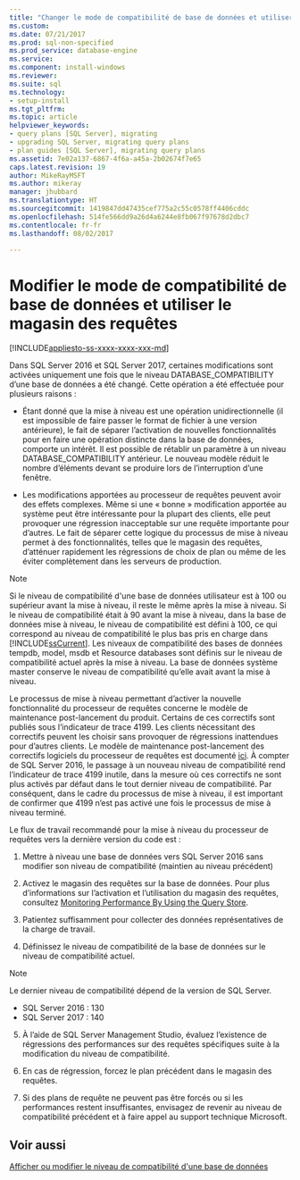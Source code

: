 ```yaml
---
title: "Changer le mode de compatibilité de base de données et utiliser le magasin des requêtes | Microsoft Docs"
ms.custom: 
ms.date: 07/21/2017
ms.prod: sql-non-specified
ms.prod_service: database-engine
ms.service: 
ms.component: install-windows
ms.reviewer: 
ms.suite: sql
ms.technology:
- setup-install
ms.tgt_pltfrm: 
ms.topic: article
helpviewer_keywords:
- query plans [SQL Server], migrating
- upgrading SQL Server, migrating query plans
- plan guides [SQL Server], migrating query plans
ms.assetid: 7e02a137-6867-4f6a-a45a-2b02674f7e65
caps.latest.revision: 19
author: MikeRayMSFT
ms.author: mikeray
manager: jhubbard
ms.translationtype: HT
ms.sourcegitcommit: 1419847dd47435cef775a2c55c0578ff4406cddc
ms.openlocfilehash: 514fe566dd9a26d4a6244e8fb067f97678d2dbc7
ms.contentlocale: fr-fr
ms.lasthandoff: 08/02/2017

---
```

# <a name="change-the-database-compatibility-mode-and-use-the-query-store"></a>Modifier le mode de compatibilité de base de données et utiliser le magasin des requêtes
[!INCLUDE[appliesto-ss-xxxx-xxxx-xxx-md](../../includes/appliesto-ss-xxxx-xxxx-xxx-md.md)]

Dans SQL Server 2016 et SQL Server 2017, certaines modifications sont activées uniquement une fois que le niveau DATABASE_COMPATIBILITY d’une base de données a été changé. Cette opération a été effectuée pour plusieurs raisons :  
  
- Étant donné que la mise à niveau est une opération unidirectionnelle (il est impossible de faire passer le format de fichier à une version antérieure), le fait de séparer l’activation de nouvelles fonctionnalités pour en faire une opération distincte dans la base de données, comporte un intérêt.  Il est possible de rétablir un paramètre à un niveau DATABASE_COMPATIBILITY antérieur.  Le nouveau modèle réduit le nombre d’éléments devant se produire lors de l’interruption d’une fenêtre.  
  
- Les modifications apportées au processeur de requêtes peuvent avoir des effets complexes.  Même si une « bonne » modification apportée au système peut être intéressante pour la plupart des clients, elle peut provoquer une régression inacceptable sur une requête importante pour d’autres.  Le fait de séparer cette logique du processus de mise à niveau permet à des fonctionnalités, telles que le magasin des requêtes, d’atténuer rapidement les régressions de choix de plan ou même de les éviter complètement dans les serveurs de production.  
  
> [!NOTE]  
>  Si le niveau de compatibilité d'une base de données utilisateur est à 100 ou supérieur avant la mise à niveau, il reste le même après la mise à niveau. Si le niveau de compatibilité était à 90 avant la mise à niveau, dans la base de données mise à niveau, le niveau de compatibilité est défini à 100, ce qui correspond au niveau de compatibilité le plus bas pris en charge dans [!INCLUDE[ssCurrent](../../includes/sscurrent-md.md)]. Les niveaux de compatibilité des bases de données tempdb, model, msdb et Resource databases sont définis sur le niveau de compatibilité actuel après la mise à niveau. La base de données système master conserve le niveau de compatibilité qu’elle avait avant la mise à niveau. 
  
 Le processus de mise à niveau permettant d’activer la nouvelle fonctionnalité du processeur de requêtes concerne le modèle de maintenance post-lancement du produit.  Certains de ces correctifs sont publiés sous l’indicateur de trace 4199.  Les clients nécessitant des correctifs peuvent les choisir sans provoquer de régressions inattendues pour d’autres clients.  Le modèle de maintenance post-lancement des correctifs logiciels du processeur de requêtes est documenté [ici](https://support.microsoft.com/en-us/kb/974006). À compter de SQL Server 2016, le passage à un nouveau niveau de compatibilité rend l’indicateur de trace 4199 inutile, dans la mesure où ces correctifs ne sont plus activés par défaut dans le tout dernier niveau de compatibilité.  Par conséquent, dans le cadre du processus de mise à niveau, il est important de confirmer que 4199 n’est pas activé une fois le processus de mise à niveau terminé.  
  
 Le flux de travail recommandé pour la mise à niveau du processeur de requêtes vers la dernière version du code est  :  
  
1.  Mettre à niveau une base de données vers SQL Server 2016 sans modifier son niveau de compatibilité (maintien au niveau précédent)  
  
2.  Activez le magasin des requêtes sur la base de données. Pour plus d’informations sur l’activation et l’utilisation du magasin des requêtes, consultez [Monitoring Performance By Using the Query Store](../../relational-databases/performance/monitoring-performance-by-using-the-query-store.md).  
  
3.  Patientez suffisamment pour collecter des données représentatives de la charge de travail.  
  
4.  Définissez le niveau de compatibilité de la base de données sur le niveau de compatibilité actuel. 

   >[!NOTE]
   >Le dernier niveau de compatibilité dépend de la version de SQL Server.
   >- SQL Server 2016 : 130
   >- SQL Server 2017 : 140

5. À l’aide de SQL Server Management Studio, évaluez l’existence de régressions des performances sur des requêtes spécifiques suite à la modification du niveau de compatibilité.
  
6.  En cas de régression, forcez le plan précédent dans le magasin des requêtes.  
  
7.  Si des plans de requête ne peuvent pas être forcés ou si les performances restent insuffisantes, envisagez de revenir au niveau de compatibilité précédent et à faire appel au support technique Microsoft.  
  
## <a name="see-also"></a>Voir aussi  
 [Afficher ou modifier le niveau de compatibilité d'une base de données](../../relational-databases/databases/view-or-change-the-compatibility-level-of-a-database.md)  
  
  

